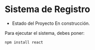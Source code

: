 <h1> Sistema de Registro</h1>

- Estado del Proyecto En construcción.

Para ejecutar el sistema, debes poner:

```npm install react```
